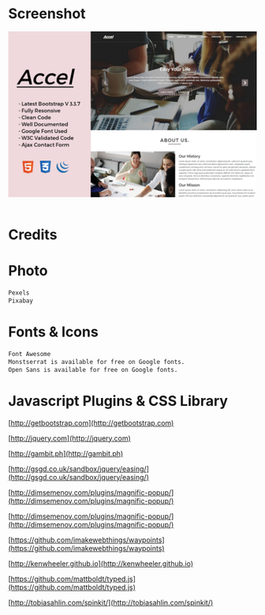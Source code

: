 # Screenshot

<img src="https://github.com/mahmudinm/template-bootstrap-company-accel/blob/master/SCREENSHOT/previewAccel.png" width=800/>&nbsp;

# Credits

# Photo
	Pexels
	Pixabay

# Fonts & Icons

	Font Awesome
	Monstserrat is available for free on Google fonts.
	Open Sans is available for free on Google fonts.

# Javascript Plugins & CSS Library

[http://getbootstrap.com](http://getbootstrap.com)

[http://jquery.com](http://jquery.com)

[http://gambit.ph](http://gambit.ph)

[http://gsgd.co.uk/sandbox/jquery/easing/](http://gsgd.co.uk/sandbox/jquery/easing/)

[http://dimsemenov.com/plugins/magnific-popup/](http://dimsemenov.com/plugins/magnific-popup/)

[http://dimsemenov.com/plugins/magnific-popup/](http://dimsemenov.com/plugins/magnific-popup/)

[https://github.com/imakewebthings/waypoints](https://github.com/imakewebthings/waypoints)

[http://kenwheeler.github.io](http://kenwheeler.github.io)

[https://github.com/mattboldt/typed.js](https://github.com/mattboldt/typed.js)

[http://tobiasahlin.com/spinkit/](http://tobiasahlin.com/spinkit/)

